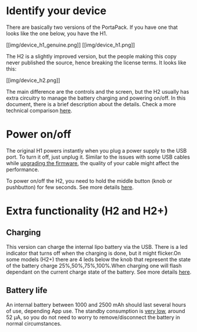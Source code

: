 # Identify your device

There are basically two versions of the PortaPack. If you have one that looks like the one below, you have the H1.

[[img/device_h1_genuine.png]] [[img/device_h1.png]]

The H2 is a slightly improved version, but the people making this copy never published the source, hence breaking the license terms. It looks like this:

[[img/device_h2.png]]

The main difference are the controls and the screen, but the H2 usually has extra circuitry to manage the battery charging and powering on/off. In this document, there is a brief description about the details. Check a more technical comparison [here](Differences-Between-H1-and-H2-models).

# Power on/off
The original H1 powers instantly when you plug a power supply to the USB port. To turn it off, just unplug it. Similar to the issues with some USB cables while [upgrading the firmware](Update-firmware), the quality of your cable might affect the performance. 

To power on/off the H2, you need to hold the middle button (knob or pushbutton) for few seconds. See more details [here](https://github.com/eried/portapack-mayhem/wiki/Powering-the-PortaPack).

# Extra functionality (H2 and H2+)
## Charging
This version can charge the internal lipo battery via the USB. There is a led indicator that turns off when the charging is done, but it might flicker.On some models (H2+) there are 4 leds below the knob that represent the state of the battery charge 25%,50%,75%,100%.When charging one will flash dependant on the current charge state of the battery. See more details [here](https://github.com/eried/portapack-mayhem/wiki/Powering-the-PortaPack). 

## Battery life
An internal battery between 1000 and 2500 mAh should last several hours of use, depending App use. The standby consumption is [very low](https://github.com/eried/Research/blob/master/HackRF/PortaPack/h2_standby_consumption.jpg), around 52 µA, so you do not need to worry to remove/disconnect the battery in normal circumstances.

